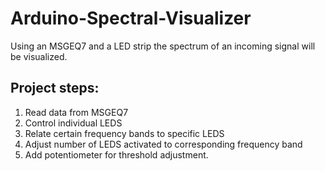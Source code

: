 # Arduino-Spectral-Visualizer
Using an MSGEQ7 and a LED strip the spectrum of an incoming signal will be visualized. 

## Project steps:
1. Read data from MSGEQ7
2. Control individual LEDS
3. Relate certain frequency bands to specific LEDS
5. Adjust number of LEDS activated to corresponding frequency band
6. Add potentiometer for threshold adjustment.
